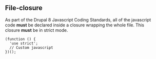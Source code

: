 ## File-closure

As part of the Drupal 8 Javascript Coding Standards, all of the javascript code **must** be declared inside a closure wrapping the whole file. This closure **must** be in strict mode.

    (function () {
      'use strict';
      // Custom javascript
    })();
